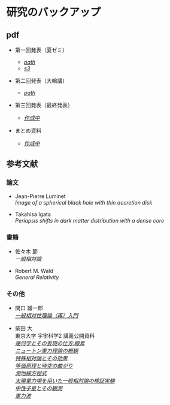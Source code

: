 # 研究のバックアップ

## pdf

* 第一回発表（夏ゼミ）  
    * [*path*](./docs/夏ゼミ.pdf)
    * [*s3*](https://motoki-public.s3.ap-northeast-1.amazonaws.com/gakushuin-reserch/%E5%A4%8F%E3%82%BB%E3%82%99%E3%83%9F%E7%99%BA%E8%A1%A8.pdf)

* 第二回発表（大輪講）  
    * [*path*](./docs/大輪講.pdf)

* 第三回発表（最終発表）  
    * [*作成中*](./)

* まとめ資料  
    * [*作成中*](./)

## 参考文献

### 論文  

* Jean-Pierre Luminet  
*Image of a spherical black hole with thin accretion disk*  

* Takahisa Igata  
*Periapsis shifts in dark matter distribution with a dense core*  


### 書籍  

* 佐々木 節  
*一般相対論*  

* Robert M. Wald  
*General Relativity*  

### その他  

* 関口 雄一郎  
[*一般相対性理論（再）入門*](https://www.lab.toho-u.ac.jp/sci/ph/astrophysics/staff/sekiguchi/tjoimi0000001ry0-att/lecture2024_v2.pdf)  

* 柴田 大  
東京大学 宇宙科学2 講義公開資料  
[*幾何学とその表現の仕方:線素*](https://ea.c.u-tokyo.ac.jp/astro/Members/shibata/kougi1.pdf)  
[*ニュートン重力理論の概観*](https://ea.c.u-tokyo.ac.jp/astro/Members/shibata/kougi2.pdf)  
[*特殊相対論とその効果*](https://ea.c.u-tokyo.ac.jp/astro/Members/shibata/kougi3.pdf)  
[*等価原理と時空の曲がり*](https://ea.c.u-tokyo.ac.jp/astro/Members/shibata/kougi4.pdf)  
[*測地線方程式*](https://ea.c.u-tokyo.ac.jp/astro/Members/shibata/kougi5.pdf)  
[*太陽重力場を用いた一般相対論の検証実験*](https://ea.c.u-tokyo.ac.jp/astro/Members/shibata/kougi6.pdf)  
[*中性子星とその観測*](https://ea.c.u-tokyo.ac.jp/astro/Members/shibata/kougi7.pdf)  
[*重力波*](https://ea.c.u-tokyo.ac.jp/astro/Members/shibata/kougi9.pdf)  
